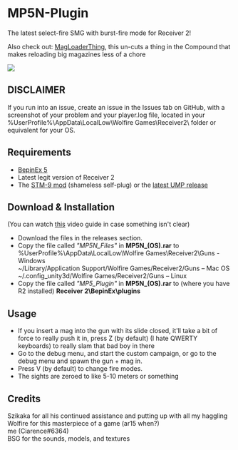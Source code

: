 # MP5N-Plugin
The latest select-fire SMG with burst-fire mode for Receiver 2!<br>

Also check out: [MagLoaderThing](https://github.com/CiarenceW/MagLoaderThing), this un-cuts a thing in the Compound that makes reloading big magazines less of a chore

<image align="center" src="imagesandstuff/main.png">

## DISCLAIMER
If you run into an issue, create an issue in the Issues tab on GitHub, with a screenshot of your problem and your player.log file, located in your  %UserProfile%\AppData\LocalLow\Wolfire Games\Receiver2\ folder or equivalent for your OS.

## Requirements
 - [BepinEx 5](https://github.com/BepInEx/BepInEx/releases/tag/v5.4.21)
 - Latest legit version of Receiver 2
 - The [STM-9 mod](https://github.com/CiarenceW/STM9_plugin/releases/tag/v1.2.0) (shameless self-plug) or the [latest UMP release](https://github.com/Szikaka-97/UMP_Plugin/releases/tag/1.0.3)
## Download & Installation
(You can watch [this](https://www.youtube.com/watch?v=xe5f_CwQQVo) video guide in case something isn't clear)  							
 - Download the files in the releases section.<br />
 - Copy the file called _"MP5N_Files"_ in **MP5N_(OS).rar** to <br />
 %UserProfile%\AppData\LocalLow\Wolfire Games\Receiver2\Guns - Windows <br />
 ~/Library/Application Support/Wolfire Games/Receiver2/Guns – Mac OS<br />
 ~/.config_unity3d/Wolfire Games/Receiver2/Guns – Linux <br />
 - Copy the file called _"MP5_Plugin"_ in **MP5N_(OS).rar** to (where you have R2 installed) **Receiver 2\BepinEx\plugins**
 ## Usage
 - If you insert a mag into the gun with its slide closed, it'll take a bit of force to really push it in, press Z (by default) (I hate QWERTY keyboards) to really slam that bad boy in there
 - Go to the debug menu, and start the custom campaign, or go to the debug menu and spawn the gun + mag in.<br>
 - Press V (by default) to change fire modes.<br>
 - The sights are zeroed to like 5-10 meters or something
## Credits
 Szikaka for all his continued assistance and putting up with all my haggling</br>
 Wolfire for this masterpiece of a game (ar15 when?)</br>
 me (Ciarence#6364) </br>
 BSG for the sounds, models, and textures</br>
